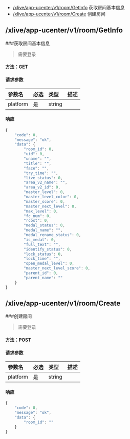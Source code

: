 <!-- package=live.appucenter.v1 -->
- [/xlive/app-ucenter/v1/room/GetInfo](#xliveapp-ucenterv1roomGetInfo) 获取房间基本信息
- [/xlive/app-ucenter/v1/room/Create](#xliveapp-ucenterv1roomCreate) 创建房间

## /xlive/app-ucenter/v1/room/GetInfo
###获取房间基本信息

> 需要登录

#### 方法：GET

#### 请求参数

|参数名|必选|类型|描述|
|:---|:---|:---|:---|
|platform|是|string||

#### 响应

```javascript
{
    "code": 0,
    "message": "ok",
    "data": {
        "room_id": 0,
        "uid": 0,
        "uname": "",
        "title": "",
        "face": "",
        "try_time": "",
        "live_status": 0,
        "area_v2_name": "",
        "area_v2_id": 0,
        "master_level": 0,
        "master_level_color": 0,
        "master_score": 0,
        "master_next_level": 0,
        "max_level": 0,
        "fc_num": 0,
        "rcost": 0,
        "medal_status": 0,
        "medal_name": "",
        "medal_rename_status": 0,
        "is_medal": 0,
        "full_text": "",
        "identify_status": 0,
        "lock_status": 0,
        "lock_time": "",
        "open_medal_level": 0,
        "master_next_level_score": 0,
        "parent_id": 0,
        "parent_name": ""
    }
}
```


## /xlive/app-ucenter/v1/room/Create
###创建房间

> 需要登录

#### 方法：POST

#### 请求参数

|参数名|必选|类型|描述|
|:---|:---|:---|:---|
|platform|是|string||

#### 响应

```javascript
{
    "code": 0,
    "message": "ok",
    "data": {
        "room_id": ""
    }
}
```

